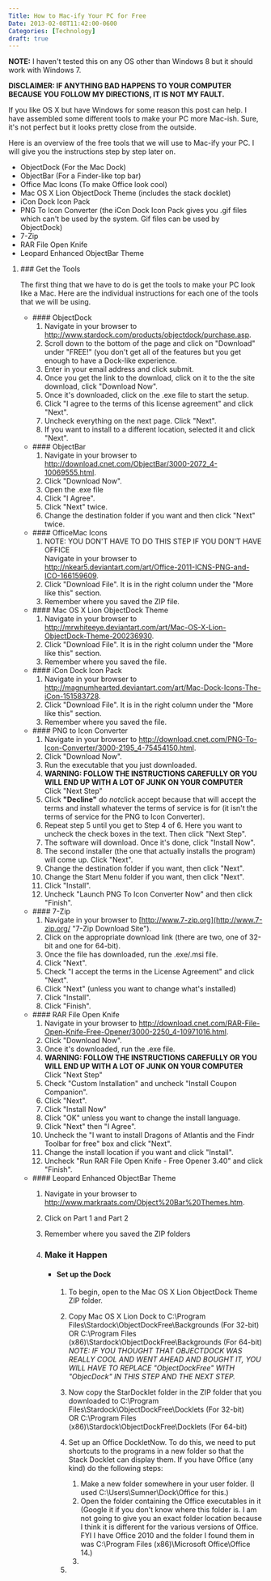 ```yaml
---
Title: How to Mac-ify Your PC for Free
Date: 2013-02-08T11:42:00-0600
Categories: [Technology]
draft: true
---
```


**NOTE:** I haven't tested this on any OS other than Windows 8 but it should
work with Windows 7.

**DISCLAIMER: IF ANYTHING BAD HAPPENS TO YOUR COMPUTER BECAUSE YOU FOLLOW MY
DIRECTIONS, IT IS NOT MY FAULT.**

If you like OS X but have Windows for some reason this post can help. I have
assembled some different tools to make your PC more Mac-ish. Sure, it's not
perfect but it looks pretty close from the outside.

Here is an overview of the free tools that we will use to Mac-ify your PC. I
will give you the instructions step by step later on.

-   ObjectDock (For the Mac Dock)
-   ObjectBar (For a Finder-like top bar)
-   Office Mac Icons (To make Office look cool)
-   Mac OS X Lion ObjectDock Theme (includes the stack docklet)
-   iCon Dock Icon Pack
-   PNG To Icon Converter (the iCon Dock Icon Pack gives you .gif files
    which can't be used by the system. Gif files can be used by
    ObjectDock)
-   7-Zip
-   RAR File Open Knife
-   Leopard Enhanced ObjectBar Theme

<ol>
<li>
### Get the Tools

The first thing that we have to do is get the tools to make your PC look
like a Mac.<!--more--> Here are the individual instructions for each one
of the tools that we will be using.

<ul>
<li>
#### ObjectDock

1.  Navigate in your browser to
    <http://www.stardock.com/products/objectdock/purchase.asp>.
2.  Scroll down to the bottom of the page and click on "Download" under
    "FREE!" (you don't get all of the features but you get enough to
    have a Dock-like experience.
3.  Enter in your email address and click submit.
4.  Once you get the link to the download, click on it to the the site
    download, click "Download Now".
5.  Once it's downloaded, click on the .exe file to start the setup.
6.  Click "I agree to the terms of this license agreement" and click
    "Next".
7.  Uncheck everything on the next page. Click "Next".
8.  If you want to install to a different location, selected it and
    click "Next".

</li>
<li>
#### ObjectBar

1.  Navigate in your browser to
    <http://download.cnet.com/ObjectBar/3000-2072_4-10069555.html>.
2.  Click "Download Now".
3.  Open the .exe file
4.  Click "I Agree".
5.  Click "Next" twice.
6.  Change the destination folder if you want and then click "Next"
    twice.

</li>
<li>
#### OfficeMac Icons

1.  NOTE: YOU DON'T HAVE TO DO THIS STEP IF YOU DON'T HAVE OFFICE  
   Navigate in your browser to
    <http://nkear5.deviantart.com/art/Office-2011-ICNS-PNG-and-ICO-166159609>.
2.  Click "Download File". It is in the right column under the "More
    like this" section.
3.  Remember where you saved the ZIP file.

</li>
<li>
#### Mac OS X Lion ObjectDock Theme

1.  Navigate in your browser to
    <http://mrwhiteeye.deviantart.com/art/Mac-OS-X-Lion-ObjectDock-Theme-200236930>.
2.  Click "Download File". It is in the right column under the "More
    like this" section.
3.  Remember where you saved the file.

</li>
<li>
#### iCon Dock Icon Pack

1.  Navigate in your browser to
    <http://magnumhearted.deviantart.com/art/Mac-Dock-Icons-The-iCon-151583728>.
2.  Click "Download File". It is in the right column under the "More
    like this" section.
3.  Remember where you saved the file.

</li>
<li>
#### PNG to Icon Converter

1.  Navigate in your browser to
    <http://download.cnet.com/PNG-To-Icon-Converter/3000-2195_4-75454150.html>.
2.  Click "Download Now".
3.  Run the executable that you just downloaded.
4.  **WARNING: FOLLOW THE INSTRUCTIONS CAREFULLY OR YOU WILL END UP WITH
    A LOT OF JUNK ON YOUR COMPUTER**  
   Click "Next Step"
5.  Click **"Decline"** do *not*click accept because that will accept
    the terms and install whatever the terms of service is for (it isn't
    the terms of service for the PNG to Icon Converter).
6.  Repeat step 5 until you get to Step 4 of 6. Here you want to uncheck
    the check boxes in the text. Then click "Next Step".
7.  The software will download. Once it's done, click "Install Now".
8.  The second installer (the one that actually installs the program)
    will come up. Click "Next".
9.  Change the destination folder if you want, then click "Next".
10. Change the Start Menu folder if you want, then click "Next".
11. Click "Install".
12. Uncheck "Launch PNG To Icon Converter Now" and then click "Finish".

</li>
<li>
#### 7-Zip

1.  Navigate in your browser to
    [http://www.7-zip.org](http://www.7-zip.org/ "7-Zip Download Site").
2.  Click on the appropriate download link (there are two, one of 32-bit
    and one for 64-bit).
3.  Once the file has downloaded, run the .exe/.msi file.
4.  Click "Next".
5.  Check "I accept the terms in the License Agreement" and click
    "Next".
6.  Click "Next" (unless you want to change what's installed)
7.  Click "Install".
8.  Click "Finish".

</li>
<li>
#### RAR File Open Knife

1.  Navigate in your browser to
    <http://download.cnet.com/RAR-File-Open-Knife-Free-Opener/3000-2250_4-10971016.html>.
2.  Click "Download Now".
3.  Once it's downloaded, run the .exe file.
4.  **WARNING: FOLLOW THE INSTRUCTIONS CAREFULLY OR YOU WILL END UP WITH
    A LOT OF JUNK ON YOUR COMPUTER**  
   Click "Next Step"
5.  Check "Custom Installation" and uncheck "Install Coupon Companion".
6.  Click "Next".
7.  Click "Install Now"
8.  Click "OK" unless you want to change the install language.
9.  Click "Next" then "I Agree".
10. Uncheck the "I want to install Dragons of Atlantis and the Findr
    Toolbar for free" box and click "Next".
11. Change the install location if you want and click "Install".
12. Uncheck "Run RAR File Open Knife - Free Opener 3.40" and click
    "Finish".

</li>
<li>
#### Leopard Enhanced ObjectBar Theme

1.  Navigate in your browser to
    <http://www.markraats.com/Object%20Bar%20Themes.htm>.
2.  Click on Part 1 and Part 2
3.  Remember where you saved the ZIP folders
4.  ### Make it Happen

    -   #### Set up the Dock

        1.  To begin, open to the Mac OS X Lion ObjectDock Theme ZIP
            folder.
        2.  Copy Mac OS X Lion Dock to C:\\Program
            Files\\Stardock\\ObjectDockFree\\Backgrounds (For 32-bit)  
           OR C:\\Program Files
            (x86)\\Stardock\\ObjectDockFree\\Backgrounds (For 64-bit)  
           *NOTE: IF YOU THOUGHT THAT OBJECTDOCK WAS REALLY COOL AND
            WENT AHEAD AND BOUGHT IT, YOU WILL HAVE TO REPLACE
            "ObjectDockFree" WITH "ObjecDock" IN THIS STEP AND THE NEXT
            STEP.*
        3.  Now copy the StarDocklet folder in the ZIP folder that you
            downloaded to C:\\Program
            Files\\Stardock\\ObjectDockFree\\Docklets (For 32-bit)  
           OR C:\\Program Files
            (x86)\\Stardock\\ObjectDockFree\\Docklets (For 64-bit)
        4.  Set up an Office DockletNow. To do this, we need to put
            shortcuts to the programs in a new folder so that the Stack
            Docklet can display them. If you have Office (any kind) do
            the following steps:
            1.  Make a new folder somewhere in your user folder. (I used
                C:\\Users\\Sumner\\Dock\\Office for this.)
            2.  Open the folder containing the Office executables in it
                (Google it if you don't know where this folder is. I am
                not going to give you an exact folder location because I
                think it is different for the various versions of
                Office. FYI I have Office 2010 and the folder I found
                them in was C:\\Program Files (x86)\\Microsoft
                Office\\Office 14.)
            3.  

        5.  


